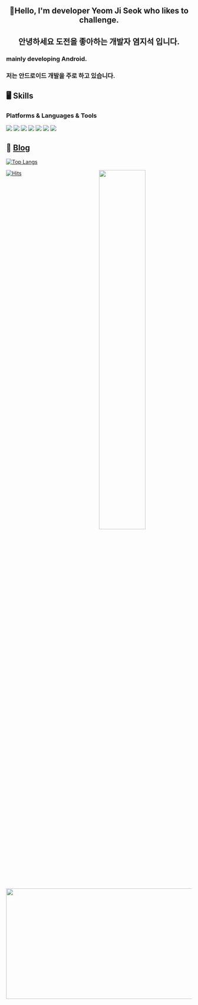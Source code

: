 <div align="center">
  
## 🤗Hello, I'm developer Yeom Ji Seok who likes to challenge.
## 안녕하세요 도전을 좋아하는 개발자 염지석 입니다.
  </div>
  
### mainly developing Android.
### 저는 안드로이드 개발을 주로 하고 있습니다.

## 🖥 Skills
### Platforms & Languages & Tools
<img src="https://img.shields.io/badge/Android-3DDC84?style=flat-square&logo=Android&logoColor=white"/> <img src="https://img.shields.io/badge/Android Studio-3DDC84?style=flat-square&logo=Android Studio&logoColor=white"/> <img src="https://img.shields.io/badge/Java-007396?style=flat-square&logo=Java&logoColor=white"/> <img src="https://img.shields.io/badge/Kotlin-7F52FF?style=flat-square&logo=Kotlin&logoColor=white"/> <img src="https://img.shields.io/badge/Firebase-FFCA28?style=flat-square&logo=Firebase&logoColor=white"/> <img src="https://img.shields.io/badge/Jetpack Compose-4285F4?style=flat-square&logo=Firebase&logoColor=white"/>
<img src="https://img.shields.io/badge/Spring%20Boot-6DB33F?style=flat-square&logo=Spring%20Boot&logoColor=white"/>


## :feet: [Blog](https://jige.tistory.com/)

[![Top Langs](https://github-readme-stats.vercel.app/api/top-langs/?username=JiSeokYeom)](https://github.com/JiSeokYeom/github-readme-stats)

[![Hits](https://hits.seeyoufarm.com/api/count/incr/badge.svg?url=https%3A%2F%2Fgithub.com%2FJiSeokYeom&count_bg=%23AFC44D&title_bg=%2396AAF5&icon=waze.svg&icon_color=%23FFFFFF&title=hits&edge_flat=false)](https://hits.seeyoufarm.com)
<img align="right" width="50%" src="https://github-readme-stats.vercel.app/api?username=ygs01033&show_icons=true&theme=gotham&hide="/>

<a href="https://github.com/devxb/gitanimals">
<img
  src="https://render.gitanimals.org/farms/JiSeokYeom"
  width="600"
  height="300"
/>
</a>
